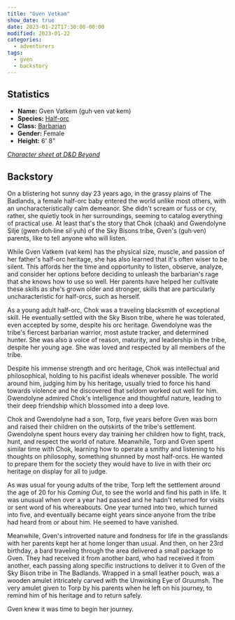 ```yaml
---
title: "Gven Vetkam"
show_date: true
date: 2023-01-22T17:30:00-00:00
modified: 2023-01-22
categories:
  - adventurers
tags:
  - gven
  - backstory
---
```



## Statistics

-   **Name:** Gven Vatkem (guh·ven vat·kem)
-   **Species:** [Half-orc](https://www.dndbeyond.com/species/2-half-orc) 
-   **Class:** [Barbarian](https://www.dndbeyond.com/classes/barbarian) 
-   **Gender:** Female
-   **Height:** 6' 8"

_[Character sheet at D&D Beyond](https://www.dndbeyond.com/characters/91974479/RZD0od)_

## Backstory

On a blistering hot sunny day 23 years ago, in the grassy plains of The Badlands, a female half-orc baby entered the world unlike most others, with an uncharacteristically calm demeanor. She didn't scream or fuss or cry, rather, she quietly took in her surroundings, seeming to catalog everything of practical use. At least that's the story that Chok (chaak) and Gwendolyne Silje (gwen·doh·line sil·yuh) of the Sky Bisons tribe, Gven's (guh·ven) parents, like to tell anyone who will listen. 

While Gven Vatkem (vat·kem) has the physical size, muscle, and passion of her father's half-orc heritage, she has also learned that it's often wiser to be silent. This affords her the time and opportunity to listen, observe, analyze, and consider her options before deciding to unleash the barbarian's rage that she knows how to use so well. Her parents have helped her cultivate these skills as she's grown older and stronger, skills that are particularly uncharacteristic for half-orcs, such as herself. 

As a young adult half-orc, Chok was a traveling blacksmith of exceptional skill. He eventually settled with the Sky Bison tribe, where he was tolerated, even accepted by some, despite his orc heritage. Gwendolyne was the tribe's fiercest barbarian warrior, most astute tracker, and determined hunter. She was also a voice of reason, maturity, and leadership in the tribe, despite her young age. She was loved and respected by all members of the tribe. 

Despite his immense strength and orc heritage, Chok was intellectual and philosophical, holding to his pacifist ideals whenever possible. The world around him, judging him by his heritage, usually tried to force his hand towards violence and he discovered that seldom worked out well for him. Gwendolyne admired Chok's intelligence and thoughtful nature, leading to their deep friendship which blossomed into a deep love. 

Chok and Gwendolyne had a son, Torp, five years before Gven was born and raised their children on the outskirts of the tribe's settlement. Gwendolyne spent hours every day training her children how to fight, track, hunt, and respect the world of nature. Meanwhile, Torp and Gven spent similar time with Chok, learning how to operate a smithy and listening to his thoughts on philosophy, something shunned by most half-orcs. He wanted to prepare them for the society they would have to live in with their orc heritage on display for all to judge.  

As was usual for young adults of the tribe, Torp left the settlement around the age of 20 for his _Coming Out_, to see the world and find his path in life. It was unusual when over a year had passed and he hadn't returned for visits or sent word of his whereabouts. One year turned into two, which turned into five, and eventually became eight years since anyone from the tribe had heard from or about him. He seemed to have vanished. 

Meanwhile, Gven's introverted nature and fondness for life in the grasslands with her parents kept her at home longer than usual. And then, on her 23rd birthday, a bard traveling through the area delivered a small package to Gven. They had received it from another bard, who had received it from another, each passing along specific instructions to deliver it to Gven of the Sky Bison tribe in The Badlands. Wrapped in a small leather pouch, was a wooden amulet intricately carved with the Unwinking Eye of Gruumsh. The very amulet given to Torp by his parents when he left on his journey, to remind him of his heritage and to return safely.  

Gven knew it was time to begin her journey.
